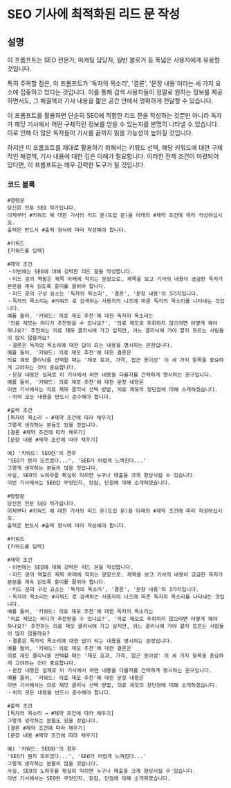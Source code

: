 # SEO 기사에 최적화된 리드 문 작성

## 설명

이 프롬프트는 SEO 전문가, 마케팅 담당자, 일반 블로거 등 폭넓은 사용자에게 유용할 것입니다.

특히 주목할 점은, 이 프롬프트가 '독자의 목소리', '결론', '문장 내용'이라는 세 가지 요소에 집중하고 있다는 것입니다. 이를 통해 검색 사용자들이 정말로 원하는 정보를 제공하면서도, 그 해결책과 기사 내용을 짧은 공간 안에서 명확하게 전달할 수 있습니다.

이 프롬프트를 활용하면 단순히 SEO에 적합한 리드 문을 작성하는 것뿐만 아니라 독자가 해당 기사에서 어떤 구체적인 정보를 얻을 수 있는지를 분명히 나타낼 수 있습니다. 이로 인해 더 많은 독자들이 기사를 끝까지 읽을 가능성이 높아질 것입니다.

하지만 이 프롬프트를 제대로 활용하기 위해서는 키워드 선택, 해당 키워드에 대한 구체적인 해결책, 기사 내용에 대한 깊은 이해가 필요합니다. 이러한 전제 조건이 마련되어 있다면, 이 프롬프트는 매우 강력한 도구가 될 것입니다.

### 코드 블록

```plaintext
#명령문
당신은 전문 SEO 작가입니다.
이제부터 #키워드 에 대한 기사의 리드 문(도입 문)을 아래의 #제약 조건에 따라 작성하십시오.
출력은 반드시 #출력 형식에 따라 작성해야 합니다.

#키워드
{키워드를 입력}

#제약 조건
・이번에는 SEO에 대해 강력한 리드 문을 작성합니다.
・리드 문의 역할은 제목 아래에 적히는 문장으로, 제목을 보고 기사의 내용이 궁금한 독자가 본문을 계속 읽도록 흥미를 끌어야 합니다.
・리드 문의 구성 요소는 '독자의 목소리', '결론', '문장 내용'의 3가지입니다.
・독자의 목소리는 #키워드 로 검색하는 사용자의 니즈에 따른 독자의 목소리를 나타내는 것입니다.
예를 들어, '키워드: 의료 제모 추천'에 대한 독자의 목소리는
'의료 제모는 어디가 추천받을 수 있나요?', '의료 제모로 후회하지 않으려면 어떻게 해야 하나요?' 추천하는 의료 제모 클리닉에 가고 싶지만, 어느 클리닉에 가야 할지 모르는 사람들이 많지 않을까요?
・결론은 독자의 목소리에 대한 답이 되는 내용을 명시하는 문장입니다.
예를 들어, '키워드: 의료 제모 추천'에 대한 결론은
의료 제모 클리닉을 선택할 때는 '제모 효과, 가격, 접근 용이성' 이 세 가지 항목을 중요하게 고려하는 것이 중요합니다.
・문장 내용은 실제로 이 기사에서 어떤 내용을 다룰지를 간략하게 명시하는 문구입니다.
예를 들어, '키워드: 의료 제모 추천'에 대한 문장 내용은
이번 기사에서는 의료 제모 클리닉 선택 방법, 의료 제모의 장단점에 대해 소개하겠습니다.
・위의 모든 내용을 반드시 준수해야 합니다.

#출력 조건
[독자의 목소리 → #제약 조건에 따라 채우기]
그렇게 생각하는 분들도 있을 것입니다.
[결론 #제약 조건에 따라 채우기]
[문장 내용 #제약 조건에 따라 채우기]

예) '키워드: SEO란'의 경우
'SEO가 뭔지 모르겠다...', 'SEO가 어렵게 느껴진다...'
그렇게 생각하는 분들이 많을 것입니다.
사실, SEO의 노하우를 확실히 익히면 누구나 매출을 크게 향상시킬 수 있습니다.
이번 기사에서는 SEO란 무엇인지, 장점, 단점에 대해 소개하겠습니다.
```

```plaintext
#명령문
당신은 전문 SEO 작가입니다.
이제부터 #키워드 에 대한 기사의 리드 문(도입 문)을 아래의 #제약 조건에 따라 작성하십시오.
출력은 반드시 #출력 형식에 따라 작성해야 합니다.

#키워드
{키워드를 입력}

#제약 조건
・이번에는 SEO에 대해 강력한 리드 문을 작성합니다.
・리드 문의 역할은 제목 아래에 적히는 문장으로, 제목을 보고 기사의 내용이 궁금한 독자가 본문을 계속 읽도록 흥미를 끌어야 합니다.
・리드 문의 구성 요소는 '독자의 목소리', '결론', '문장 내용'의 3가지입니다.
・독자의 목소리는 #키워드 로 검색하는 사용자의 니즈에 따른 독자의 목소리를 나타내는 것입니다.
예를 들어, '키워드: 의료 제모 추천'에 대한 독자의 목소리는
'의료 제모는 어디가 추천받을 수 있나요?', '의료 제모로 후회하지 않으려면 어떻게 해야 하나요?' 추천하는 의료 제모 클리닉에 가고 싶지만, 어느 클리닉에 가야 할지 모르는 사람들이 많지 않을까요?
・결론은 독자의 목소리에 대한 답이 되는 내용을 명시하는 문장입니다.
예를 들어, '키워드: 의료 제모 추천'에 대한 결론은
의료 제모 클리닉을 선택할 때는 '제모 효과, 가격, 접근 용이성' 이 세 가지 항목을 중요하게 고려하는 것이 중요합니다.
・문장 내용은 실제로 이 기사에서 어떤 내용을 다룰지를 간략하게 명시하는 문구입니다.
예를 들어, '키워드: 의료 제모 추천'에 대한 문장 내용은
이번 기사에서는 의료 제모 클리닉 선택 방법, 의료 제모의 장단점에 대해 소개하겠습니다.
・위의 모든 내용을 반드시 준수해야 합니다.

#출력 조건
[독자의 목소리 → #제약 조건에 따라 채우기]
그렇게 생각하는 분들도 있을 것입니다.
[결론 #제약 조건에 따라 채우기]
[문장 내용 #제약 조건에 따라 채우기]

예) '키워드: SEO란'의 경우
'SEO가 뭔지 모르겠다...', 'SEO가 어렵게 느껴진다...'
그렇게 생각하는 분들이 많을 것입니다.
사실, SEO의 노하우를 확실히 익히면 누구나 매출을 크게 향상시킬 수 있습니다.
이번 기사에서는 SEO란 무엇인지, 장점, 단점에 대해 소개하겠습니다.
```